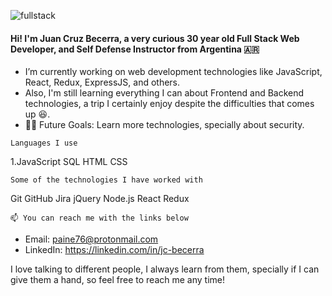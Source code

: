 ![fullstack](https://ibb.co/mCnf96r)

#### Hi! I'm Juan Cruz Becerra, a very curious 30 year old Full Stack Web Developer, and Self Defense Instructor from Argentina 🇦🇷

* I’m currently working on web development technologies like JavaScript, React, Redux, ExpressJS, and others.
* Also, I'm still learning everything I can about Frontend and Backend technologies, a trip I certainly enjoy despite the difficulties that comes up 😆.
* 💪🏼 Future Goals: Learn more technologies, specially about security.

```Languages I use```

1.JavaScript SQL HTML CSS

```Some of the technologies I have worked with```

Git GitHub Jira jQuery Node.js React Redux

    📫 You can reach me with the links below

* Email: paine76@protonmail.com
* LinkedIn: https://linkedin.com/in/jc-becerra


I love talking to different people, I always learn from them, specially if I can give them a hand, so feel free to reach me any time!

